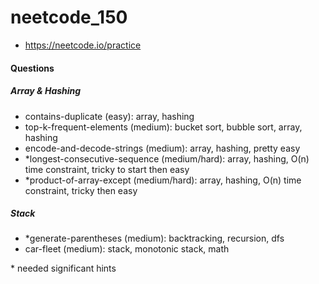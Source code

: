 # neetcode_150
* https://neetcode.io/practice

#### Questions

##### Array & Hashing

* contains-duplicate (easy): array, hashing
* top-k-frequent-elements (medium): bucket sort, bubble sort, array, hashing
* encode-and-decode-strings (medium): array, hashing, pretty easy
* *longest-consecutive-sequence (medium/hard): array, hashing, O(n) time constraint, tricky to start then easy
* *product-of-array-except (medium/hard): array, hashing, O(n) time constraint, tricky then easy

##### Stack
* *generate-parentheses (medium): backtracking, recursion, dfs
* car-fleet (medium): stack, monotonic stack, math

\* needed significant hints

